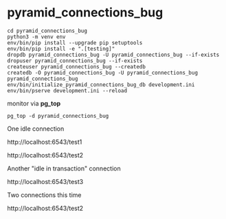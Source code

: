 pyramid_connections_bug
=======================

```
cd pyramid_connections_bug
python3 -m venv env
env/bin/pip install --upgrade pip setuptools
env/bin/pip install -e ".[testing]"
dropdb pyramid_connections_bug -U pyramid_connections_bug --if-exists
dropuser pyramid_connections_bug --if-exists
createuser pyramid_connections_bug --createdb
createdb -O pyramid_connections_bug -U pyramid_connections_bug pyramid_connections_bug
env/bin/initialize_pyramid_connections_bug_db development.ini
env/bin/pserve development.ini --reload
```

monitor via **pg_top**

```
pg_top -d pyramid_connections_bug
```



One idle connection

http://localhost:6543/test1

http://localhost:6543/test2



Another "idle in transaction" connection

http://localhost:6543/test3



Two connections this time

http://localhost:6543/test2